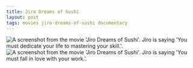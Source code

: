 ```yaml
---
title: Jiro Dreams of Sushi
layout: post
tags: movies jiro-dreams-of-sushi documentary
---
```


<div class="lightbox">
	<img src="{{ site.baseurl }}/resources/posts/2013-03-08-jiro/1.png" alt="A screenshot from the movie 'Jiro Dreams of Sushi'. Jiro is saying 'You must dedicate your life to mastering your skill.'."/>
	<img src="{{ site.baseurl }}/resources/posts/2013-03-08-jiro/2.jpg" alt="A screenshot from the movie 'Jiro Dreams of Sushi'. Jiro is saying 'You must fall in love with your work.'."/>
</div>

